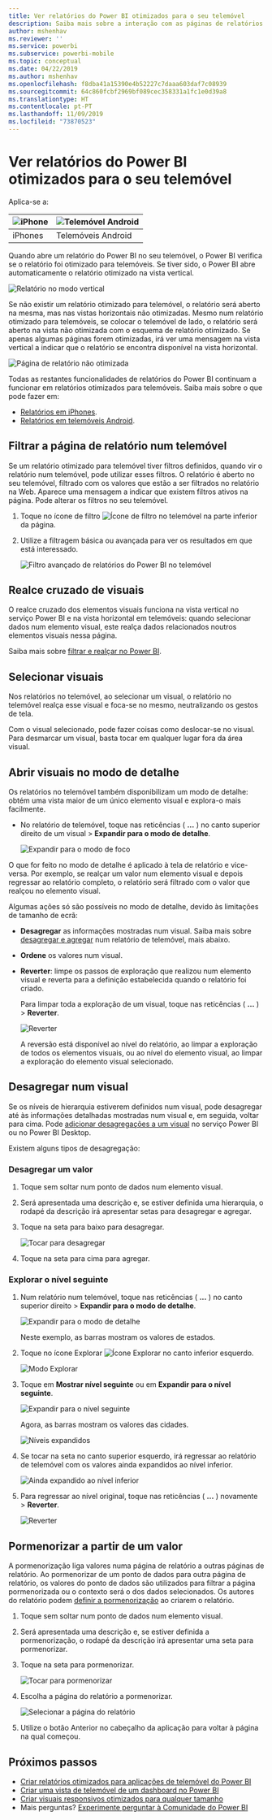```yaml
---
title: Ver relatórios do Power BI otimizados para o seu telemóvel
description: Saiba mais sobre a interação com as páginas de relatórios otimizadas para visualização nas aplicações móveis do Power BI.
author: mshenhav
ms.reviewer: ''
ms.service: powerbi
ms.subservice: powerbi-mobile
ms.topic: conceptual
ms.date: 04/22/2019
ms.author: mshenhav
ms.openlocfilehash: f8dba41a15390e4b52227c7daaa603daf7c08939
ms.sourcegitcommit: 64c860fcbf2969bf089cec358331a1fc1e0d39a8
ms.translationtype: HT
ms.contentlocale: pt-PT
ms.lasthandoff: 11/09/2019
ms.locfileid: "73870523"
---
```

# <a name="view-power-bi-reports-optimized-for-your-phone"></a>Ver relatórios do Power BI otimizados para o seu telemóvel

Aplica-se a:

| ![iPhone](./media/mobile-apps-view-phone-report/ios-logo-40-px.png) | ![Telemóvel Android](./media/mobile-apps-view-phone-report/android-logo-40-px.png) |
|:--- |:--- |
| iPhones |Telemóveis Android |

Quando abre um relatório do Power BI no seu telemóvel, o Power BI verifica se o relatório foi otimizado para telemóveis. Se tiver sido, o Power BI abre automaticamente o relatório otimizado na vista vertical.

![Relatório no modo vertical](./media/mobile-apps-view-phone-report/07-power-bi-phone-report-portrait.png)

Se não existir um relatório otimizado para telemóvel, o relatório será aberto na mesma, mas nas vistas horizontais não otimizadas. Mesmo num relatório otimizado para telemóveis, se colocar o telemóvel de lado, o relatório será aberto na vista não otimizada com o esquema de relatório otimizado. Se apenas algumas páginas forem otimizadas, irá ver uma mensagem na vista vertical a indicar que o relatório se encontra disponível na vista horizontal.

![Página de relatório não otimizada](./media/mobile-apps-view-phone-report/06-power-bi-phone-report-page-not-optimized.png)

Todas as restantes funcionalidades de relatórios do Power BI continuam a funcionar em relatórios otimizados para telemóveis. Saiba mais sobre o que pode fazer em:

* [Relatórios em iPhones](mobile-reports-in-the-mobile-apps.md). 
* [Relatórios em telemóveis Android](mobile-reports-in-the-mobile-apps.md).

## <a name="filter-the-report-page-on-a-phone"></a>Filtrar a página de relatório num telemóvel
Se um relatório otimizado para telemóvel tiver filtros definidos, quando vir o relatório num telemóvel, pode utilizar esses filtros. O relatório é aberto no seu telemóvel, filtrado com os valores que estão a ser filtrados no relatório na Web. Aparece uma mensagem a indicar que existem filtros ativos na página. Pode alterar os filtros no seu telemóvel.

1. Toque no ícone de filtro ![Ícone de filtro no telemóvel](./media/mobile-apps-view-phone-report/power-bi-phone-filter-icon.png) na parte inferior da página. 
2. Utilize a filtragem básica ou avançada para ver os resultados em que está interessado.
   
    ![Filtro avançado de relatórios do Power BI no telemóvel](./media/mobile-apps-view-phone-report/power-bi-iphone-advanced-filter-toronto.gif)

## <a name="cross-highlight-visuals"></a>Realce cruzado de visuais
O realce cruzado dos elementos visuais funciona na vista vertical no serviço Power BI e na vista horizontal em telemóveis: quando selecionar dados num elemento visual, este realça dados relacionados noutros elementos visuais nessa página.

Saiba mais sobre [filtrar e realçar no Power BI](../../power-bi-reports-filters-and-highlighting.md).

## <a name="select-visuals"></a>Selecionar visuais
Nos relatórios no telemóvel, ao selecionar um visual, o relatório no telemóvel realça esse visual e foca-se no mesmo, neutralizando os gestos de tela.

Com o visual selecionado, pode fazer coisas como deslocar-se no visual. Para desmarcar um visual, basta tocar em qualquer lugar fora da área visual.

## <a name="open-visuals-in-focus-mode"></a>Abrir visuais no modo de detalhe
Os relatórios no telemóvel também disponibilizam um modo de detalhe: obtém uma vista maior de um único elemento visual e explora-o mais facilmente.

* No relatório de telemóvel, toque nas reticências ( **...** ) no canto superior direito de um visual > **Expandir para o modo de detalhe**.
  
    ![Expandir para o modo de foco](././media/mobile-apps-view-phone-report/power-bi-phone-report-focus-mode.png)

O que for feito no modo de detalhe é aplicado à tela de relatório e vice-versa. Por exemplo, se realçar um valor num elemento visual e depois regressar ao relatório completo, o relatório será filtrado com o valor que realçou no elemento visual.

Algumas ações só são possíveis no modo de detalhe, devido às limitações de tamanho de ecrã:

* **Desagregar** as informações mostradas num visual. Saiba mais sobre [desagregar e agregar](mobile-apps-view-phone-report.md#drill-down-in-a-visual) num relatório de telemóvel, mais abaixo.
* **Ordene** os valores num visual.
* **Reverter**: limpe os passos de exploração que realizou num elemento visual e reverta para a definição estabelecida quando o relatório foi criado.
  
    Para limpar toda a exploração de um visual, toque nas reticências ( **...** ) > **Reverter**.
  
    ![Reverter](././media/mobile-apps-view-phone-report/power-bi-phone-report-revert-levels.png)
  
    A reversão está disponível ao nível do relatório, ao limpar a exploração de todos os elementos visuais, ou ao nível do elemento visual, ao limpar a exploração do elemento visual selecionado.   

## <a name="drill-down-in-a-visual"></a>Desagregar num visual
Se os níveis de hierarquia estiverem definidos num visual, pode desagregar até às informações detalhadas mostradas num visual e, em seguida, voltar para cima. Pode [adicionar desagregações a um visual](../end-user-drill.md) no serviço Power BI ou no Power BI Desktop.

Existem alguns tipos de desagregação:

### <a name="drill-down-on-a-value"></a>Desagregar um valor
1. Toque sem soltar num ponto de dados num elemento visual.
2. Será apresentada uma descrição e, se estiver definida uma hierarquia, o rodapé da descrição irá apresentar setas para desagregar e agregar.
3. Toque na seta para baixo para desagregar.

    ![Tocar para desagregar](././media/mobile-apps-view-phone-report/report-drill-down.png)
    
4. Toque na seta para cima para agregar.

### <a name="drill-to-next-level"></a>Explorar o nível seguinte
1. Num relatório num telemóvel, toque nas reticências ( **...** ) no canto superior direito > **Expandir para o modo de detalhe**.
   
    ![Expandir para o modo de detalhe](././media/mobile-apps-view-phone-report/power-bi-phone-report-focus-mode.png)
   
    Neste exemplo, as barras mostram os valores de estados.
2. Toque no ícone Explorar ![Ícone Explorar](./media/mobile-apps-view-phone-report/power-bi-phone-report-explore-icon.png) no canto inferior esquerdo.
   
    ![Modo Explorar](./media/mobile-apps-view-phone-report/power-bi-phone-report-explore-mode.png)
3. Toque em **Mostrar nível seguinte** ou em **Expandir para o nível seguinte**.
   
    ![Expandir para o nível seguinte](./media/mobile-apps-view-phone-report/power-bi-phone-report-expand-levels.png)
   
    Agora, as barras mostram os valores das cidades.
   
    ![Níveis expandidos](./media/mobile-apps-view-phone-report/power-bi-phone-report-expanded-levels.png)
4. Se tocar na seta no canto superior esquerdo, irá regressar ao relatório de telemóvel com os valores ainda expandidos ao nível inferior.
   
    ![Ainda expandido ao nível inferior](./media/mobile-apps-view-phone-report/power-bi-back-to-phone-report-expanded-levels.png)
5. Para regressar ao nível original, toque nas reticências ( **...** ) novamente > **Reverter**.
   
    ![Reverter](././media/mobile-apps-view-phone-report/power-bi-phone-report-revert-levels.png)

## <a name="drill-through-from-a-value"></a>Pormenorizar a partir de um valor
A pormenorização liga valores numa página de relatório a outras páginas de relatório. Ao pormenorizar de um ponto de dados para outra página de relatório, os valores do ponto de dados são utilizados para filtrar a página pormenorizada ou o contexto será o dos dados selecionados.
Os autores do relatório podem [definir a pormenorização](https://docs.microsoft.com/power-bi/desktop-drillthrough) ao criarem o relatório.

1. Toque sem soltar num ponto de dados num elemento visual.
2. Será apresentada uma descrição e, se estiver definida a pormenorização, o rodapé da descrição irá apresentar uma seta para pormenorizar.
3. Toque na seta para pormenorizar.

    ![Tocar para pormenorizar](././media/mobile-apps-view-phone-report/report-drill-through1.png)

4. Escolha a página do relatório a pormenorizar.

    ![Selecionar a página do relatório](././media/mobile-apps-view-phone-report/report-drill-through2.png)

5. Utilize o botão Anterior no cabeçalho da aplicação para voltar à página na qual começou.


## <a name="next-steps"></a>Próximos passos
* [Criar relatórios otimizados para aplicações de telemóvel do Power BI](../../desktop-create-phone-report.md)
* [Criar uma vista de telemóvel de um dashboard no Power BI](../../service-create-dashboard-mobile-phone-view.md)
* [Criar visuais responsivos otimizados para qualquer tamanho](../../visuals/desktop-create-responsive-visuals.md)
* Mais perguntas? [Experimente perguntar à Comunidade do Power BI](https://community.powerbi.com/)

